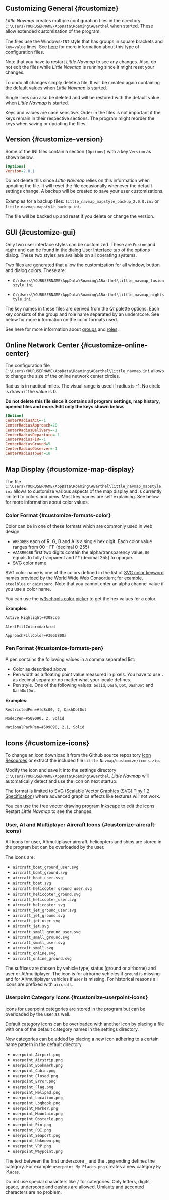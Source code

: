 ## Customizing General {#customize}

_Little Navmap_ creates multiple configuration files in the directory `C:\Users\YOURUSERNAME\AppData\Roaming\ABarthel` when started. These allow extended customization of the program.

The files use the Windows-`INI` style that has groups in square brackets and `key=value` lines. See [here](https://en.wikipedia.org/wiki/INI_file) for more information about this type of configuration files.

Note that you have to restart _Little Navmap_ to see any changes. Also, do not edit the files while _Little Navmap_ is running since it might reset your changes.

To undo all changes simply delete a file. It will be created again containing the default values when _Little Navmap_ is started.

Single lines can also be deleted and will be restored with the default value when _Little Navmap_ is started.

Keys and values are case sensitive. Order in the files is not important if the keys remain in their respective sections. The program might reorder the keys when saving or updating the files.

## Version {#customize-version}

Some of the INI files contain a section `[Options]` with a key `Version` as shown below.
``` INI
[Options]
Version=2.0.1
```
Do not delete this since _Little Navmap_ relies on this information when updating the file. It will reset the file occasionally whenever the default settings change. A backup will be created to save your user customizations. 

Examples for a backup files: `little_navmap_mapstyle_backup_2.0.0.ini` or `little_navmap_mapstyle_backup.ini`.

The file will be backed up and reset if you delete or change the version.

## GUI {#customize-gui}

Only two user interface styles can be customized. These are `Fusion` and `Night` and can be found in the dialog [User Interface](OPTIONS.md#user-interface) tab of the options dialog. These two styles are available on all operating systems.

Two files are generated that allow the customization for all window, button and dialog colors. These are:

* `C:\Users\YOURUSERNAME\AppData\Roaming\ABarthel\little_navmap_fusionstyle.ini`

* `C:\Users\YOURUSERNAME\AppData\Roaming\ABarthel\little_navmap_nightstyle.ini`

The key names in these files are derived from the _Qt_ palette options. Each key consists of the group and role name separated by an underscore. See below for more information on the color formats used.

See here for more information about [groups](http://doc.qt.io/qt-5.6/qpalette.html#ColorGroup-enum) and [roles](http://doc.qt.io/qt-5.6/qpalette.html#ColorRole-enum).


## Online Network Center {#customize-online-center}

The configuration file `C:\Users\YOURUSERNAME\AppData\Roaming\ABarthel\little_navmap.ini` allows to change the size of the online network center circles.

Radius is in nautical miles. The visual range is used if radius is -1. No circle is drawn if the value is 0.

**Do not delete this file since it contains all program settings, map history, opened files and more. Edit only the keys shown below.**

``` INI
[Online]
CenterRadiusACC=-1
CenterRadiusApproach=20
CenterRadiusDelivery=-1
CenterRadiusDeparture=-1
CenterRadiusFIR=-1
CenterRadiusGround=5
CenterRadiusObserver=-1
CenterRadiusTower=10
```

## Map Display {#customize-map-display}

The file
`C:\Users\YOURUSERNAME\AppData\Roaming\ABarthel\little_navmap_mapstyle.ini` allows to customize various aspects of the map display and is currently limited to colors and pens. Most key names are self explaining. See below for more information about color values.

### Color Format {#customize-formats-color}

Color can be in one of these formats which are commonly used in web design:

* `#RRGGBB` each of R, G, B and A is a single hex digit. Each color value ranges from 00 - FF \(decimal 0-255\)
* `#AARRGGBB` first two digits contain the alpha/transparency value. `00` equals to fully tranparent and `FF` \(decimal 255\) to opaque.
* SVG color name

SVG color name is one of the colors defined in the list of [SVG color keyword names](https://www.w3.org/TR/SVG/types.html#ColorKeywords) provided by the World Wide Web Consortium; for example, `steelblue` or `gainsboro`. Note that you cannot enter an alpha channel value if you use a color name.

You can use the [w3schools color picker](https://www.w3schools.com/colors/colors_picker.asp) to get the hex values for a color.

**Examples:**

`Active_Highlight=#308cc6`

`AlertFillColor=darkred`

`ApproachFillColor=#3060808a`

### Pen Format {#customize-formats-pen}

A pen contains the following values in a comma separated list:

* Color as described above
* Pen width as a floating point value measured in pixels. You have to use `.` as decimal separator no matter what your locale defines.
* Pen style. One of the following values: `Solid`, `Dash`, `Dot`, `DashDot` and `DashDotDot`.

**Examples:**

`RestrictedPen=#fd8c00, 2, DashDotDot`

`ModecPen=#509090, 2, Solid`

`NationalParkPen=#509090, 2.1, Solid`

## Icons  {#customize-icons}

To change an icon download it from the Github source repository [Icon Resources](https://github.com/albar965/littlenavmap/tree/release/2.0/resources/icons) or extract the included file `Little Navmap/customize/icons.zip`.

Modify the icon and save it into the settings directory `C:\Users\YOURUSERNAME\AppData\Roaming\ABarthel`. _Little Navmap_ will automatically detect and use the icon on next startup.

The format is limited to SVG \([Scalable Vector Graphics \(SVG\) Tiny 1.2 Specification](https://www.w3.org/TR/SVGMobile12)\) where advanced graphics effects like textures will not work.

You can use the free vector drawing program [Inkscape](https://inkscape.org) to edit the icons.
Restart *Little Navmap* to see the changes.

### User, AI and Multiplayer Aircraft Icons {#customize-aircraft-icons}

All icons for user, AI/multiplayer aircraft, helicopters and ships are stored in the program but can be overloaded by the user.

The icons are:

* `aircraft_boat_ground_user.svg`
* `aircraft_boat_ground.svg`
* `aircraft_boat_user.svg`
* `aircraft_boat.svg`
* `aircraft_helicopter_ground_user.svg`
* `aircraft_helicopter_ground.svg`
* `aircraft_helicopter_user.svg`
* `aircraft_helicopter.svg`
* `aircraft_jet_ground_user.svg`
* `aircraft_jet_ground.svg`
* `aircraft_jet_user.svg`
* `aircraft_jet.svg`
* `aircraft_small_ground_user.svg`
* `aircraft_small_ground.svg`
* `aircraft_small_user.svg`
* `aircraft_small.svg`
* `aircraft_online.svg`
* `aircraft_online_ground.svg`

The suffixes are chosen by vehicle type, status \(ground or airborne\) and user or AI/multiplayer. The icon is for airborne vehicles if `ground` is missing and for AI/multiplayer vehicles if `user` is missing. For historical reasons all icons are prefixed with `aircraft`.

### Userpoint Category Icons {#customize-userpoint-icons}

Icons for userpoint categories are stored in the program but can be overloaded by the user as well.

Default category icons can be overloaded with another icon by placing a file with one of the default category names in the settings directory.

New categories can be added by placing a new icon adhering to a certain name pattern in the default directory.

* `userpoint_Airport.png`
* `userpoint_Airstrip.png`
* `userpoint_Bookmark.png`
* `userpoint_Cabin.png`
* `userpoint_Closed.png`
* `userpoint_Error.png`
* `userpoint_Flag.png`
* `userpoint_Helipad.png`
* `userpoint_Location.png`
* `userpoint_Logbook.png`
* `userpoint_Marker.png`
* `userpoint_Mountain.png`
* `userpoint_Obstacle.png`
* `userpoint_Pin.png`
* `userpoint_POI.png`
* `userpoint_Seaport.png`
* `userpoint_Unknown.png`
* `userpoint_VRP.png`
* `userpoint_Waypoint.png`

The text between the first underscore `_` and the `.png` ending defines the category.
For example `userpoint_My Places.png` creates a new category `My Places`.

Do not use special characters like `/` for categories. Only letters, digits, space, underscore and dashes are allowed. Umlauts and accented characters are no problem.





